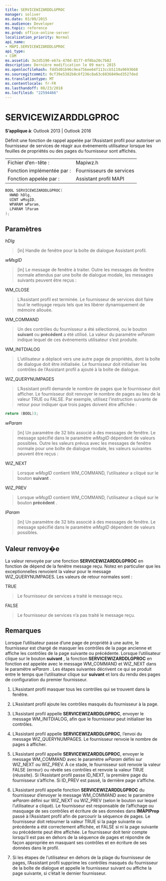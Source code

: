 ```yaml
---
title: SERVICEWIZARDDLGPROC
manager: soliver
ms.date: 03/09/2015
ms.audience: Developer
ms.topic: reference
ms.prod: office-online-server
localization_priority: Normal
api_name:
- MAPI.SERVICEWIZARDDLGPROC
api_type:
- COM
ms.assetid: 3e2d5190-e67a-470d-8177-0f0ba20c7b82
description: Dernière modification le 09 mars 2015
ms.openlocfilehash: fdd5d01b96c9ea756ee64f113ccb5119a9693668
ms.sourcegitcommit: 0cf39e5382b8c6f236c8a63c6036849ed3527ded
ms.translationtype: MT
ms.contentlocale: fr-FR
ms.lasthandoff: 08/23/2018
ms.locfileid: "22594466"
---
```

# <a name="servicewizarddlgproc"></a>SERVICEWIZARDDLGPROC
 
**S’applique à**: Outlook 2013 | Outlook 2016 
  
Définit une fonction de rappel appelée par l’Assistant profil pour autoriser un fournisseur de services de réagir aux événements utilisateur lorsque les feuilles de propriétés ou des pages du fournisseur sont affichés. 
  
|||
|:-----|:-----|
|Fichier d’en-tête :  <br/> |Mapiwz.h  <br/> |
|Fonction implémentée par :  <br/> |Fournisseurs de services  <br/> |
|Fonction appelée par :  <br/> |Assistant profil MAPI  <br/> |
   
```cpp
BOOL SERVICEWIZARDDLGPROC(
  HWND hDlg,
  UINT wMsgID,
  WPARAM wParam,
  LPARAM lParam
);
```

## <a name="parameters"></a>Paramètres

_hDlg_
  
> [in] Handle de fenêtre pour la boîte de dialogue Assistant profil. 
    
_wMsgID_
  
> [in] Le message de fenêtre à traiter. Outre les messages de fenêtre normale attendus par une boîte de dialogue modale, les messages suivants peuvent être reçus :
    
WM_CLOSE 
  
> L’Assistant profil est terminée. Le fournisseur de services doit faire tout le nettoyage requis tels que les libérer dynamiquement de mémoire allouée. 
    
WM_COMMAND 
  
> Un des contrôles du fournisseur a été sélectionné, ou le bouton **suivant** ou **précédent** a été utilisé. La valeur du paramètre _wParam_ indique lequel de ces événements utilisateur s’est produite. 
    
WM_INITDIALOG 
  
> L’utilisateur a déplacé vers une autre page de propriétés, dont la boîte de dialogue doit être initialisée. Le fournisseur doit initialiser les contrôles de l’Assistant profil a ajouté à la boîte de dialogue. 
    
WIZ_QUERYNUMPAGES 
  
> L’Assistant profil demande le nombre de pages que le fournisseur doit afficher. Le fournisseur doit renvoyer le nombre de pages au lieu de la valeur TRUE ou FALSE. Par exemple, utilisez l’instruction suivante de retour pour indiquer que trois pages doivent être affichée :
    
   ```cpp
return (BOOL)3;

   ```

_wParam_
  
> [in] Un paramètre de 32 bits associé à des messages de fenêtre. Le message spécifié dans le paramètre _wMsgID_ dépendent de valeurs possibles. Outre les valeurs prévus avec les messages de fenêtre normale pour une boîte de dialogue modale, les valeurs suivantes peuvent être reçus : 
    
WIZ_NEXT 
  
> Lorsque _wMsgID_ contient WM_COMMAND, l’utilisateur a cliqué sur le bouton **suivant** . 
    
WIZ_PREV 
  
> Lorsque _wMsgID_ contient WM_COMMAND, l’utilisateur a cliqué sur le bouton **précédent** . 
    
_lParam_
  
> [in] Un paramètre de 32 bits associé à des messages de fenêtre. Le message spécifié dans le paramètre _wMsgID_ dépendent de valeurs possibles. 
    
## <a name="return-value"></a>Valeur renvoy�e

La valeur renvoyée par une fonction **SERVICEWIZARDDLGPROC** en fonction de dépend de la fenêtre message reçu. Notez en particulier que les exceptionnelles renvoient la valeur pour le message WIZ_QUERYNUMPAGES. Les valeurs de retour normales sont : 
  
TRUE 
  
> Le fournisseur de services a traité le message reçu. 
    
FALSE 
  
> Le fournisseur de services n’a pas traité le message reçu.
    
## <a name="remarks"></a>Remarques

Lorsque l’utilisateur passe d’une page de propriété à une autre, le fournisseur est chargé de masquer les contrôles de la page ancienne et affiche les contrôles de la page suivante ou précédente. Lorsque l’utilisateur clique sur le bouton **suivant** , la fonction **SERVICEWIZARDDLGPROC** en fonction est appelée avec le message WM_COMMAND et WIZ_NEXT dans le paramètre _wParam_ . Les étapes suivantes décrivent ce qui se produit entre le temps que l’utilisateur clique sur **suivant** et lors du rendu des pages de configuration du premier fournisseur. 
  
1. L’Assistant profil masquer tous les contrôles qui se trouvent dans la fenêtre. 
    
2. L’Assistant profil ajoute les contrôles masqués du fournisseur à la page. 
    
3. L’Assistant profil appelle **SERVICEWIZARDDLGPROC**, envoyer le message WM_INITDIALOG, afin que le fournisseur peut initialiser les contrôles. 
    
4. L’Assistant profil appelle **SERVICEWIZARDDLGPROC**, l’envoi du message WIZ_QUERYNUMPAGES. Le fournisseur renvoie le nombre de pages à afficher. 
    
5. L’Assistant profil appelle **SERVICEWIZARDDLGPROC**, envoyer le message WM_COMMAND avec le paramètre _wParam_ défini sur WIZ_NEXT ou WIZ_PREV. À ce stade, le fournisseur soit renvoie la valeur FALSE {erreur} ou révèle ses contrôles et renvoie la valeur TRUE {réussite}. Si l’Assistant profil passe ID_NEXT, la première page du fournisseur s’affiche. Si ID_PREV est passé, la dernière page s’affiche. 
    
6. L’Assistant profil appelle fonction **SERVICEWIZARDDLGPROC** du fournisseur d’envoyer le message WM_COMMAND avec le paramètre _wParam_ défini sur WIZ_NEXT ou WIZ_PREV (selon le bouton sur lequel l’utilisateur a cliqué). Le fournisseur est responsable de l’affichage ou masquage de ses contrôles et écriture de ses données dans **IMAPIProp** passé à l’Assistant profil afin de parcourir la séquence de pages. Le fournisseur doit retourner la valeur TRUE si la page suivante ou précédente a été correctement affichée, et FALSE si ni la page suivante ou précédente peut être affichée. Le fournisseur doit tenir compte lorsqu’il est pas en dehors de la séquence de pages et répondre de façon appropriée en masquant ses contrôles et en écriture de ses données dans le profil. 
    
7. Si les étapes de l’utilisateur en dehors de la plage du fournisseur de pages, l’Assistant profil supprime les contrôles masqués du fournisseur de la boîte de dialogue et appelle le fournisseur suivant ou affiche la page suivante, si c’était le dernier fournisseur. 
    

